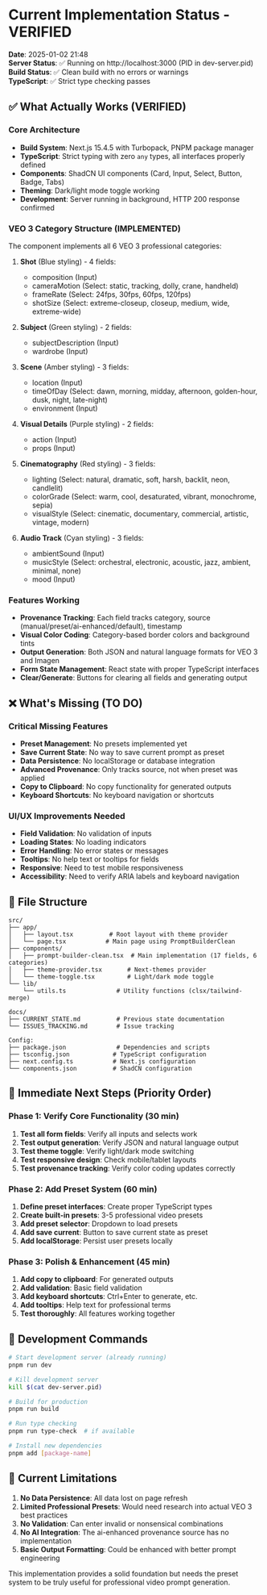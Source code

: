 # Current Implementation Status - VERIFIED

**Date**: 2025-01-02 21:48  
**Server Status**: ✅ Running on http://localhost:3000 (PID in dev-server.pid)  
**Build Status**: ✅ Clean build with no errors or warnings  
**TypeScript**: ✅ Strict type checking passes  

## ✅ What Actually Works (VERIFIED)

### Core Architecture
- **Build System**: Next.js 15.4.5 with Turbopack, PNPM package manager
- **TypeScript**: Strict typing with zero `any` types, all interfaces properly defined
- **Components**: ShadCN UI components (Card, Input, Select, Button, Badge, Tabs)
- **Theming**: Dark/light mode toggle working
- **Development**: Server running in background, HTTP 200 response confirmed

### VEO 3 Category Structure (IMPLEMENTED)
The component implements all 6 VEO 3 professional categories:

1. **Shot** (Blue styling) - 4 fields:
   - composition (Input)
   - cameraMotion (Select: static, tracking, dolly, crane, handheld)
   - frameRate (Select: 24fps, 30fps, 60fps, 120fps)
   - shotSize (Select: extreme-closeup, closeup, medium, wide, extreme-wide)

2. **Subject** (Green styling) - 2 fields:
   - subjectDescription (Input)
   - wardrobe (Input)

3. **Scene** (Amber styling) - 3 fields:
   - location (Input)
   - timeOfDay (Select: dawn, morning, midday, afternoon, golden-hour, dusk, night, late-night)
   - environment (Input)

4. **Visual Details** (Purple styling) - 2 fields:
   - action (Input)
   - props (Input)

5. **Cinematography** (Red styling) - 3 fields:
   - lighting (Select: natural, dramatic, soft, harsh, backlit, neon, candlelit)
   - colorGrade (Select: warm, cool, desaturated, vibrant, monochrome, sepia)
   - visualStyle (Select: cinematic, documentary, commercial, artistic, vintage, modern)

6. **Audio Track** (Cyan styling) - 3 fields:
   - ambientSound (Input)
   - musicStyle (Select: orchestral, electronic, acoustic, jazz, ambient, minimal, none)
   - mood (Input)

### Features Working
- **Provenance Tracking**: Each field tracks category, source (manual/preset/ai-enhanced/default), timestamp
- **Visual Color Coding**: Category-based border colors and background tints
- **Output Generation**: Both JSON and natural language formats for VEO 3 and Imagen
- **Form State Management**: React state with proper TypeScript interfaces
- **Clear/Generate**: Buttons for clearing all fields and generating output

## ❌ What's Missing (TO DO)

### Critical Missing Features
- **Preset Management**: No presets implemented yet
- **Save Current State**: No way to save current prompt as preset
- **Data Persistence**: No localStorage or database integration
- **Advanced Provenance**: Only tracks source, not when preset was applied
- **Copy to Clipboard**: No copy functionality for generated outputs
- **Keyboard Shortcuts**: No keyboard navigation or shortcuts

### UI/UX Improvements Needed
- **Field Validation**: No validation of inputs
- **Loading States**: No loading indicators
- **Error Handling**: No error states or messages
- **Tooltips**: No help text or tooltips for fields
- **Responsive**: Need to test mobile responsiveness
- **Accessibility**: Need to verify ARIA labels and keyboard navigation

## 📂 File Structure

```
src/
├── app/
│   ├── layout.tsx          # Root layout with theme provider
│   └── page.tsx           # Main page using PromptBuilderClean
├── components/
│   ├── prompt-builder-clean.tsx  # Main implementation (17 fields, 6 categories)
│   ├── theme-provider.tsx       # Next-themes provider
│   └── theme-toggle.tsx         # Light/dark mode toggle
└── lib/
    └── utils.ts              # Utility functions (clsx/tailwind-merge)

docs/
├── CURRENT_STATE.md          # Previous state documentation
└── ISSUES_TRACKING.md        # Issue tracking

Config:
├── package.json              # Dependencies and scripts
├── tsconfig.json            # TypeScript configuration
├── next.config.ts           # Next.js configuration
└── components.json          # ShadCN configuration
```

## 🎯 Immediate Next Steps (Priority Order)

### Phase 1: Verify Core Functionality (30 min)
1. **Test all form fields**: Verify all inputs and selects work
2. **Test output generation**: Verify JSON and natural language output
3. **Test theme toggle**: Verify light/dark mode switching
4. **Test responsive design**: Check mobile/tablet layouts
5. **Test provenance tracking**: Verify color coding updates correctly

### Phase 2: Add Preset System (60 min)
1. **Define preset interfaces**: Create proper TypeScript types
2. **Create built-in presets**: 3-5 professional video presets
3. **Add preset selector**: Dropdown to load presets
4. **Add save current**: Button to save current state as preset
5. **Add localStorage**: Persist user presets locally

### Phase 3: Polish & Enhancement (45 min)
1. **Add copy to clipboard**: For generated outputs
2. **Add validation**: Basic field validation
3. **Add keyboard shortcuts**: Ctrl+Enter to generate, etc.
4. **Add tooltips**: Help text for professional terms
5. **Test thoroughly**: All features working together

## 🔧 Development Commands

```bash
# Start development server (already running)
pnpm run dev

# Kill development server
kill $(cat dev-server.pid)

# Build for production
pnpm run build

# Run type checking
pnpm run type-check  # if available

# Install new dependencies
pnpm add [package-name]
```

## 🚨 Current Limitations

1. **No Data Persistence**: All data lost on page refresh
2. **Limited Professional Presets**: Would need research into actual VEO 3 best practices
3. **No Validation**: Can enter invalid or nonsensical combinations
4. **No AI Integration**: The ai-enhanced provenance source has no implementation
5. **Basic Output Formatting**: Could be enhanced with better prompt engineering

This implementation provides a solid foundation but needs the preset system to be truly useful for professional video prompt generation.
